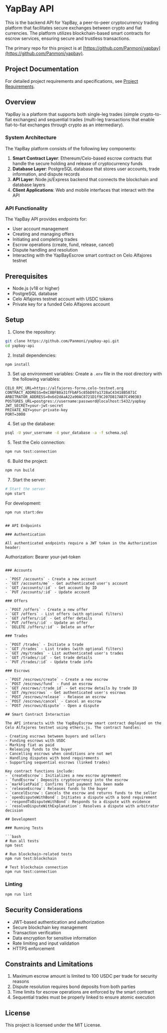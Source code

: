 # YapBay API

This is the backend API for YapBay, a peer-to-peer cryptocurrency trading platform that facilitates secure exchanges between crypto and fiat currencies. The platform utilizes blockchain-based smart contracts for escrow services, ensuring secure and trustless transactions.

The primary repo for this project is at [https://github.com/Panmoni/yapbay](https://github.com/Panmoni/yapbay).

## Project Documentation

For detailed project requirements and specifications, see [Project Requirements](docs/reqs.md).

## Overview

YapBay is a platform that supports both single-leg trades (simple crypto-to-fiat exchanges) and sequential trades (multi-leg transactions that enable fiat-to-fiat exchanges through crypto as an intermediary).

### System Architecture

The YapBay platform consists of the following key components:

1. **Smart Contract Layer**: Ethereum/Celo-based escrow contracts that handle the secure holding and release of cryptocurrency funds
2. **Database Layer**: PostgreSQL database that stores user accounts, trade information, and dispute records
3. **API Layer**: Node.js/Express backend that connects the blockchain and database layers
4. **Client Applications**: Web and mobile interfaces that interact with the API

### API Functionality

The YapBay API provides endpoints for:
- User account management
- Creating and managing offers
- Initiating and completing trades
- Escrow operations (create, fund, release, cancel)
- Dispute handling and resolution
- Interacting with the YapBayEscrow smart contract on Celo Alfajores testnet

## Prerequisites

- Node.js (v18 or higher)
- PostgreSQL database
- Celo Alfajores testnet account with USDC tokens
- Private key for a funded Celo Alfajores account

## Setup

1. Clone the repository:
```bash
git clone https://github.com/Panmoni/yapbay-api.git
cd yapbay-api
```

2. Install dependencies:
```bash
npm install
```

3. Set up environment variables:
Create a `.env` file in the root directory with the following variables:
```
CELO_RPC_URL=https://alfajores-forno.celo-testnet.org
CONTRACT_ADDRESS=0xC8BFB8a31fFbAF5c85bD97a1728aC43418B5871C
ARBITRATOR_ADDRESS=0x6d2dAaA22a90AC8721D1f9C207D817AB7C490383
POSTGRES_URL=postgres://username:password@localhost:5432/yapbay
JWT_SECRET=your-jwt-secret
PRIVATE_KEY=your-private-key
PORT=3000
```

4. Set up the database:
```bash
psql -U your_username -d your_database -a -f schema.sql
```

5. Test the Celo connection:
```bash
npm run test:connection
```

6. Build the project:
```bash
npm run build
```
7. Start the server:
```bash
# Start the server
npm start
```

For development:
```bash
npm run start:dev
```
```

## API Endpoints

### Authentication

All authenticated endpoints require a JWT token in the Authorization header:
```
Authorization: Bearer your-jwt-token
```

### Accounts

- `POST /accounts` - Create a new account
- `GET /accounts/me` - Get authenticated user's account
- `GET /accounts/:id` - Get account by ID
- `PUT /accounts/:id` - Update account

### Offers

- `POST /offers` - Create a new offer
- `GET /offers` - List offers (with optional filters)
- `GET /offers/:id` - Get offer details
- `PUT /offers/:id` - Update an offer
- `DELETE /offers/:id` - Delete an offer

### Trades

- `POST /trades` - Initiate a trade
- `GET /trades` - List trades (with optional filters)
- `GET /my/trades` - List authenticated user's trades
- `GET /trades/:id` - Get trade details
- `PUT /trades/:id` - Update trade info

### Escrows

- `POST /escrows/create` - Create a new escrow
- `POST /escrows/fund` - Fund an escrow
- `GET /escrows/:trade_id` - Get escrow details by trade ID
- `GET /my/escrows` - Get authenticated user's escrows
- `POST /escrows/release` - Release an escrow
- `POST /escrows/cancel` - Cancel an escrow
- `POST /escrows/dispute` - Open a dispute

## Smart Contract Interaction

The API interacts with the YapBayEscrow smart contract deployed on the Celo Alfajores testnet using ethers.js. The contract handles:

- Creating escrows between buyers and sellers
- Funding escrows with USDC
- Marking fiat as paid
- Releasing funds to the buyer
- Cancelling escrows when conditions are not met
- Handling disputes with bond requirements
- Supporting sequential escrows (linked trades)

Key contract functions include:
- `createEscrow`: Initializes a new escrow agreement
- `fundEscrow`: Deposits cryptocurrency into the escrow
- `markFiatPaid`: Confirms fiat payment has been made
- `releaseEscrow`: Releases funds to the buyer
- `cancelEscrow`: Cancels the escrow and returns funds to the seller
- `openDisputeWithBond`: Initiates a dispute with a bond requirement
- `respondToDisputeWithBond`: Responds to a dispute with evidence
- `resolveDisputeWithExplanation`: Resolves a dispute with arbitrator decision

## Development

### Running Tests

```bash
# Run all tests
npm test

# Run blockchain-related tests
npm run test:blockchain

# Test blockchain connection
npm run test:connection
```

### Linting

```bash
npm run lint
```

## Security Considerations

- JWT-based authentication and authorization
- Secure blockchain key management
- Transaction verification
- Data encryption for sensitive information
- Rate limiting and input validation
- HTTPS enforcement

## Constraints and Limitations

1. Maximum escrow amount is limited to 100 USDC per trade for security reasons
2. Dispute resolution requires bond deposits from both parties
3. Time limits for escrow operations are enforced by the smart contract
4. Sequential trades must be properly linked to ensure atomic execution

## License

This project is licensed under the MIT License.
